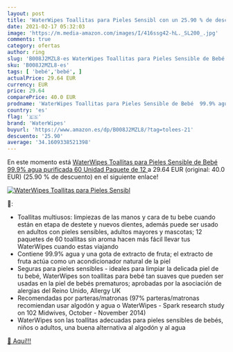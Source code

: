 ```yaml
---
layout: post
title: 'WaterWipes Toallitas para Pieles Sensibl con un 25.90 % de descuento'
date: 2021-02-17 05:32:03
image: 'https://m.media-amazon.com/images/I/416ssg42-hL._SL200_.jpg'
comments: true
category: ofertas
author: ring
slug: 'B008J2MZL8-es WaterWipes Toallitas para Pieles Sensible de Bebé 99.9%...'
sku: 'B008J2MZL8-es'
tags: [ 'bebé','bebé', ]
actualPrice: 29.64 EUR
currency: EUR
price: 29.64
comparePrice: 40.0 EUR
prodname: 'WaterWipes Toallitas para Pieles Sensible de Bebé  99.9% agua purificada  60 Unidad  Paquete de 12 '
country: 'es'
flag: '🇪🇸'
brand: 'WaterWipes'
buyurl: 'https://www.amazon.es/dp/B008J2MZL8/?tag=tolees-21'
descuento: '25.90'
average: '34.1609338521398'
---
```


En este momento está [WaterWipes Toallitas para Pieles Sensible de Bebé  99.9% agua purificada  60 Unidad  Paquete de 12 ](https://www.amazon.es/dp/B008J2MZL8/?tag=tolees-21) a 29.64 EUR (original: 40.0 EUR) (25.90 %  de descuento) en el siguiente enlace!

[![WaterWipes Toallitas para Pieles Sensibl](https://m.media-amazon.com/images/I/416ssg42-hL._SL200_.jpg)](https://www.amazon.es/dp/B008J2MZL8/?tag=tolees-21)

🔎:

- Toallitas multiusos: limpiezas de las manos y cara de tu bebe cuando están en etapa de destete y nuevos dientes, además puede ser usado en adultos con pieles sensibles, adultos mayores y mascotas; 12 paquetes de 60 toallitas sin aroma hacen más fácil llevar tus WaterWipes cuando estas viajando
- Contiene 99.9% agua y una gota de extracto de fruta; el extracto de fruta actúa como un acondicionador natural de la piel
- Seguras para pieles sensibles - ideales para limpiar la delicada piel de tu bebé, WaterWipes son toallitas para bebé tan suaves que pueden ser usadas en la piel de bebés prematuros; aprobadas por la asociación de alergias del Reino Unido, Allergy UK
- Recomendadas por parteras/matronas (97% parteras/matronas recomiendan usar algodón y agua o WaterWipes - Spark research study on 102 Midwives, October - November 2014)
- WaterWipes son las toallitas adecuadas para pieles sensibles de bebés, niños o adultos, una buena alternativa al algodón y al agua

[🛒 Aquí!!!](https://www.amazon.es/dp/B008J2MZL8/?tag=tolees-21)
